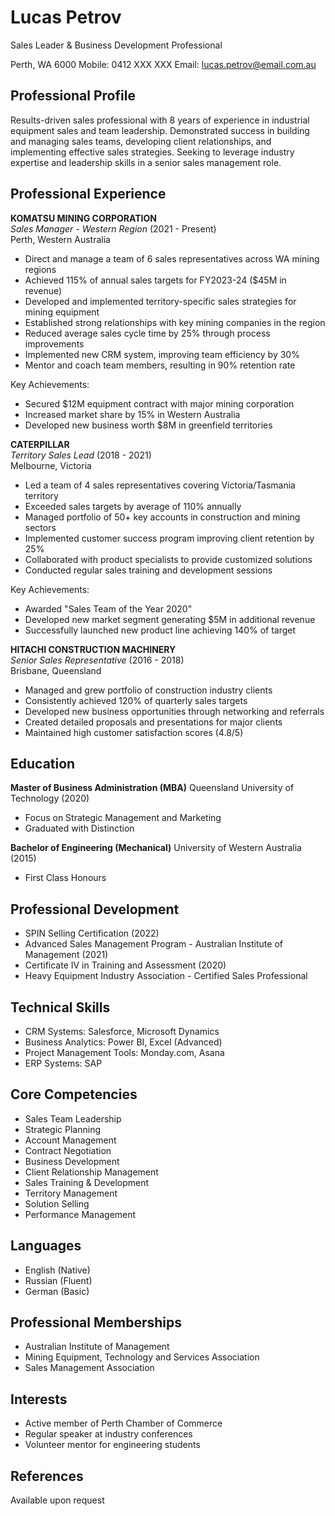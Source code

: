 # Lucas Petrov

Sales Leader & Business Development Professional

Perth, WA 6000
Mobile: 0412 XXX XXX
Email: lucas.petrov@email.com.au

## Professional Profile

Results-driven sales professional with 8 years of experience in industrial equipment sales and team leadership. Demonstrated success in building and managing sales teams, developing client relationships, and implementing effective sales strategies. Seeking to leverage industry expertise and leadership skills in a senior sales management role.

## Professional Experience

**KOMATSU MINING CORPORATION**  
_Sales Manager - Western Region_ (2021 - Present)  
Perth, Western Australia

- Direct and manage a team of 6 sales representatives across WA mining regions
- Achieved 115% of annual sales targets for FY2023-24 ($45M in revenue)
- Developed and implemented territory-specific sales strategies for mining equipment
- Established strong relationships with key mining companies in the region
- Reduced average sales cycle time by 25% through process improvements
- Implemented new CRM system, improving team efficiency by 30%
- Mentor and coach team members, resulting in 90% retention rate

Key Achievements:

- Secured $12M equipment contract with major mining corporation
- Increased market share by 15% in Western Australia
- Developed new business worth $8M in greenfield territories

**CATERPILLAR**  
_Territory Sales Lead_ (2018 - 2021)  
Melbourne, Victoria

- Led a team of 4 sales representatives covering Victoria/Tasmania territory
- Exceeded sales targets by average of 110% annually
- Managed portfolio of 50+ key accounts in construction and mining sectors
- Implemented customer success program improving client retention by 25%
- Collaborated with product specialists to provide customized solutions
- Conducted regular sales training and development sessions

Key Achievements:

- Awarded "Sales Team of the Year 2020"
- Developed new market segment generating $5M in additional revenue
- Successfully launched new product line achieving 140% of target

**HITACHI CONSTRUCTION MACHINERY**  
_Senior Sales Representative_ (2016 - 2018)  
Brisbane, Queensland

- Managed and grew portfolio of construction industry clients
- Consistently achieved 120% of quarterly sales targets
- Developed new business opportunities through networking and referrals
- Created detailed proposals and presentations for major clients
- Maintained high customer satisfaction scores (4.8/5)

## Education

**Master of Business Administration (MBA)**
Queensland University of Technology (2020)

- Focus on Strategic Management and Marketing
- Graduated with Distinction

**Bachelor of Engineering (Mechanical)**
University of Western Australia (2015)

- First Class Honours

## Professional Development

- SPIN Selling Certification (2022)
- Advanced Sales Management Program - Australian Institute of Management (2021)
- Certificate IV in Training and Assessment (2020)
- Heavy Equipment Industry Association - Certified Sales Professional

## Technical Skills

- CRM Systems: Salesforce, Microsoft Dynamics
- Business Analytics: Power BI, Excel (Advanced)
- Project Management Tools: Monday.com, Asana
- ERP Systems: SAP

## Core Competencies

- Sales Team Leadership
- Strategic Planning
- Account Management
- Contract Negotiation
- Business Development
- Client Relationship Management
- Sales Training & Development
- Territory Management
- Solution Selling
- Performance Management

## Languages

- English (Native)
- Russian (Fluent)
- German (Basic)

## Professional Memberships

- Australian Institute of Management
- Mining Equipment, Technology and Services Association
- Sales Management Association

## Interests

- Active member of Perth Chamber of Commerce
- Regular speaker at industry conferences
- Volunteer mentor for engineering students

## References

Available upon request
